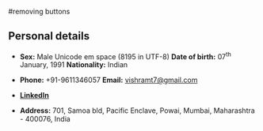 #removing buttons

## Personal details

- **Sex:** Male Unicode em space (8195 in UTF-8) **Date of birth:** 07<sup>th</sup> January, 1991  **Nationality:** Indian

- **Phone:** +91-9611346057     **Email:** vishramt7@gmail.com

- **[LinkedIn](https://www.linkedin.com/in/vishram-terse-a7b83a3b/)**

- **Address:** 701, Samoa bld, Pacific Enclave, Powai, Mumbai, Maharashtra - 400076, India

